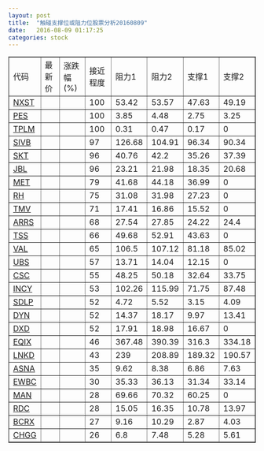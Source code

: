 ```yaml
---
layout: post
title:  "触碰支撑位或阻力位股票分析20160809"
date:   2016-08-09 01:17:25
categories: stock
---
```

<script type="text/javascript">
var stockList = []
stockList.push('gb_nxst');
stockList.push('gb_pes');
stockList.push('gb_tplm');
stockList.push('gb_sivb');
stockList.push('gb_skt');
stockList.push('gb_jbl');
stockList.push('gb_met');
stockList.push('gb_rh');
stockList.push('gb_tmv');
stockList.push('gb_arrs');
stockList.push('gb_tss');
stockList.push('gb_val');
stockList.push('gb_ubs');
stockList.push('gb_csc');
stockList.push('gb_incy');
stockList.push('gb_sdlp');
stockList.push('gb_dyn');
stockList.push('gb_dxd');
stockList.push('gb_eqix');
stockList.push('gb_lnkd');
stockList.push('gb_asna');
stockList.push('gb_ewbc');
stockList.push('gb_man');
stockList.push('gb_rdc');
stockList.push('gb_bcrx');
stockList.push('gb_chgg');
</script>
<table border="1">
 <tr>
 <td>代码</td>
 <td>最新价</td>
 <td>涨跌幅(%)</td>
 <td>接近程度</td>
 <td>阻力1</td>
 <td>阻力2</td>
 <td>支撑1</td>
 <td>支撑2</td>
</tr>
  <tr id="nxst" class="red">
  <td><a href="http://stock.finance.sina.com.cn/usstock/quotes/NXST.html" target="_blank">NXST</a></td><td></td><td></td><td>100</td><td>53.42</td><td>53.57</td><td>47.63</td><td>49.19</td></tr>
  <tr id="pes" class="green">
  <td><a href="http://stock.finance.sina.com.cn/usstock/quotes/PES.html" target="_blank">PES</a></td><td></td><td></td><td>100</td><td>3.85</td><td>4.48</td><td>2.75</td><td>3.25</td></tr>
  <tr id="tplm" class="red">
  <td><a href="http://stock.finance.sina.com.cn/usstock/quotes/TPLM.html" target="_blank">TPLM</a></td><td></td><td></td><td>100</td><td>0.31</td><td>0.47</td><td>0.17</td><td>0</td></tr>
  <tr id="sivb" class="red">
  <td><a href="http://stock.finance.sina.com.cn/usstock/quotes/SIVB.html" target="_blank">SIVB</a></td><td></td><td></td><td>97</td><td>126.68</td><td>104.91</td><td>96.34</td><td>90.34</td></tr>
  <tr id="skt" class="red">
  <td><a href="http://stock.finance.sina.com.cn/usstock/quotes/SKT.html" target="_blank">SKT</a></td><td></td><td></td><td>96</td><td>40.76</td><td>42.2</td><td>35.26</td><td>37.39</td></tr>
  <tr id="jbl" class="green">
  <td><a href="http://stock.finance.sina.com.cn/usstock/quotes/JBL.html" target="_blank">JBL</a></td><td></td><td></td><td>96</td><td>23.21</td><td>21.98</td><td>18.35</td><td>20.68</td></tr>
  <tr id="met" class="red">
  <td><a href="http://stock.finance.sina.com.cn/usstock/quotes/MET.html" target="_blank">MET</a></td><td></td><td></td><td>79</td><td>41.68</td><td>44.18</td><td>36.99</td><td>0</td></tr>
  <tr id="rh" class="red">
  <td><a href="http://stock.finance.sina.com.cn/usstock/quotes/RH.html" target="_blank">RH</a></td><td></td><td></td><td>75</td><td>31.08</td><td>31.98</td><td>27.23</td><td>0</td></tr>
  <tr id="tmv" class="red">
  <td><a href="http://stock.finance.sina.com.cn/usstock/quotes/TMV.html" target="_blank">TMV</a></td><td></td><td></td><td>71</td><td>17.41</td><td>16.86</td><td>15.52</td><td>0</td></tr>
  <tr id="arrs" class="red">
  <td><a href="http://stock.finance.sina.com.cn/usstock/quotes/ARRS.html" target="_blank">ARRS</a></td><td></td><td></td><td>68</td><td>27.54</td><td>27.85</td><td>24.22</td><td>24.4</td></tr>
  <tr id="tss" class="red">
  <td><a href="http://stock.finance.sina.com.cn/usstock/quotes/TSS.html" target="_blank">TSS</a></td><td></td><td></td><td>66</td><td>49.68</td><td>52.91</td><td>43.63</td><td>0</td></tr>
  <tr id="val" class="red">
  <td><a href="http://stock.finance.sina.com.cn/usstock/quotes/VAL.html" target="_blank">VAL</a></td><td></td><td></td><td>65</td><td>106.5</td><td>107.12</td><td>81.18</td><td>85.02</td></tr>
  <tr id="ubs" class="red">
  <td><a href="http://stock.finance.sina.com.cn/usstock/quotes/UBS.html" target="_blank">UBS</a></td><td></td><td></td><td>57</td><td>13.71</td><td>14.04</td><td>12.15</td><td>0</td></tr>
  <tr id="csc" class="red">
  <td><a href="http://stock.finance.sina.com.cn/usstock/quotes/CSC.html" target="_blank">CSC</a></td><td></td><td></td><td>55</td><td>48.25</td><td>50.18</td><td>32.64</td><td>33.75</td></tr>
  <tr id="incy" class="green">
  <td><a href="http://stock.finance.sina.com.cn/usstock/quotes/INCY.html" target="_blank">INCY</a></td><td></td><td></td><td>53</td><td>102.26</td><td>115.99</td><td>71.75</td><td>87.48</td></tr>
  <tr id="sdlp" class="green">
  <td><a href="http://stock.finance.sina.com.cn/usstock/quotes/SDLP.html" target="_blank">SDLP</a></td><td></td><td></td><td>52</td><td>4.72</td><td>5.52</td><td>3.15</td><td>4.09</td></tr>
  <tr id="dyn" class="red">
  <td><a href="http://stock.finance.sina.com.cn/usstock/quotes/DYN.html" target="_blank">DYN</a></td><td></td><td></td><td>52</td><td>14.37</td><td>18.17</td><td>9.97</td><td>13.41</td></tr>
  <tr id="dxd" class="green">
  <td><a href="http://stock.finance.sina.com.cn/usstock/quotes/DXD.html" target="_blank">DXD</a></td><td></td><td></td><td>52</td><td>17.91</td><td>18.98</td><td>16.67</td><td>0</td></tr>
  <tr id="eqix" class="red">
  <td><a href="http://stock.finance.sina.com.cn/usstock/quotes/EQIX.html" target="_blank">EQIX</a></td><td></td><td></td><td>46</td><td>367.48</td><td>390.39</td><td>316.3</td><td>334.18</td></tr>
  <tr id="lnkd" class="green">
  <td><a href="http://stock.finance.sina.com.cn/usstock/quotes/LNKD.html" target="_blank">LNKD</a></td><td></td><td></td><td>43</td><td>239</td><td>208.89</td><td>189.32</td><td>190.57</td></tr>
  <tr id="asna" class="green">
  <td><a href="http://stock.finance.sina.com.cn/usstock/quotes/ASNA.html" target="_blank">ASNA</a></td><td></td><td></td><td>35</td><td>9.62</td><td>8.38</td><td>6.86</td><td>7.63</td></tr>
  <tr id="ewbc" class="red">
  <td><a href="http://stock.finance.sina.com.cn/usstock/quotes/EWBC.html" target="_blank">EWBC</a></td><td></td><td></td><td>30</td><td>35.33</td><td>36.13</td><td>31.34</td><td>33.14</td></tr>
  <tr id="man" class="red">
  <td><a href="http://stock.finance.sina.com.cn/usstock/quotes/MAN.html" target="_blank">MAN</a></td><td></td><td></td><td>28</td><td>69.66</td><td>70.32</td><td>60.25</td><td>0</td></tr>
  <tr id="rdc" class="red">
  <td><a href="http://stock.finance.sina.com.cn/usstock/quotes/RDC.html" target="_blank">RDC</a></td><td></td><td></td><td>28</td><td>15.05</td><td>16.35</td><td>10.78</td><td>13.97</td></tr>
  <tr id="bcrx" class="green">
  <td><a href="http://stock.finance.sina.com.cn/usstock/quotes/BCRX.html" target="_blank">BCRX</a></td><td></td><td></td><td>27</td><td>9.16</td><td>10.29</td><td>2.87</td><td>4.03</td></tr>
  <tr id="chgg" class="red">
  <td><a href="http://stock.finance.sina.com.cn/usstock/quotes/CHGG.html" target="_blank">CHGG</a></td><td></td><td></td><td>26</td><td>6.8</td><td>7.48</td><td>5.28</td><td>5.61</td></tr>
</table>

